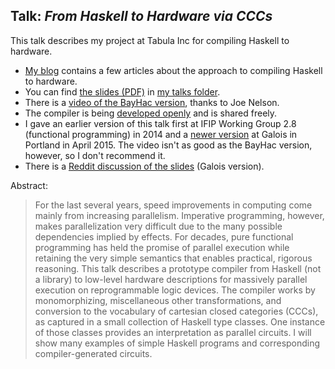 ## Talk: *From Haskell to Hardware via CCCs*

This talk describes my project at Tabula Inc for compiling Haskell to hardware.

*   [My blog](http://conal.net/blog) contains a few articles about the approach to compiling Haskell to hardware.
*   You can find [the slides (PDF)](http://conal.net/talks/haskell-to-hardware.pdf) in [my talks folder](http://conal.net/talks/).
*   There is a [video of the BayHac version](http://begriffs.com/posts/2015-06-28-haskell-to-hardware.html), thanks to Joe Nelson.
*   The compiler is being [developed openly](https://github.com/conal/lambda-ccc/) and is shared freely.
*   I gave an earlier version of this talk first at IFIP Working Group 2.8 (functional programming) in 2014 and a [newer version](https://galois.com/blog/2015/04/tech-talk-haskell-hardware-via-cccs/) at Galois in Portland in April 2015.
    The video isn't as good as the BayHac version, however, so I don't recommend it.
*   There is a [Reddit discussion of the slides](https://www.reddit.com/r/haskell/comments/31yy5z/from_haskell_to_hardware_via_cccs/) (Galois version).

Abstract:

 <blockquote>

For the last several years, speed improvements in computing come mainly from increasing parallelism. Imperative programming, however, makes parallelization very difficult due to the many possible dependencies implied by effects. For decades, pure functional programming has held the promise of parallel execution while retaining the very simple semantics that enables practical, rigorous reasoning. This talk describes a prototype compiler from Haskell (not a library) to low-level hardware descriptions for massively parallel execution on reprogrammable logic devices. The compiler works by monomorphizing, miscellaneous other transformations, and conversion to the vocabulary of cartesian closed categories (CCCs), as captured in a small collection of Haskell type classes. One instance of those classes provides an interpretation as parallel circuits. I will show many examples of simple Haskell programs and corresponding compiler-generated circuits.

 </blockquote>
